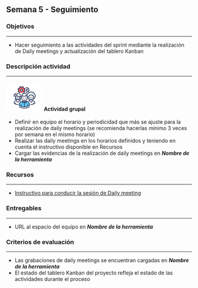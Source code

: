 
## Semana 5 - Seguimiento

### Objetivos

---
* Hacer seguimiento a las actividades del sprint mediante la realización de Daily meetings y actualización del tablero Kanban


### Descripción actividad

---

#### ![](./../../assets/images/grupo.png) Actividad grupal

* Definir en equipo el horario y periodicidad que más se ajuste para la realización de daily meetings (se recomienda hacerlas mínimo 3 veces por semana en el mismo horario)
* Realizar las daily meetings en los horarios definidos y teniendo en cuenta el instructivo disponible en Recursos
* Cargar las evidencias de la realización de daily meetings en **_Nombre de la herramienta_**

### Recursos 

---
* [Instructivo para conducir la sesión de Daily meeting](https://avargas20.github.io/MISW-Procesos/semanas/semana4/s4_daily_meeting)

### Entregables

---
* URL al espacio del equipo en **_Nombre de la herramienta_**


### Criterios de evaluación

---
* Las grabaciones de daily meetings se encuentran cargadas en **_Nombre de la herramienta_**
* El estado del tablero Kanban del proyecto refleja el estado de las actividades durante el proceso


